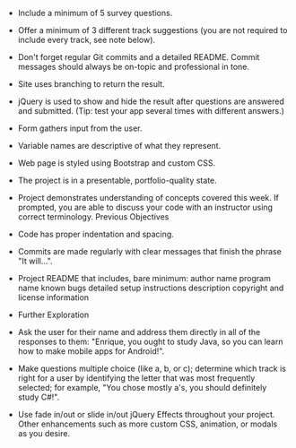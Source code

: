 - Include a minimum of 5 survey questions.

- Offer a minimum of 3 different track suggestions (you are not required to include every track, see note below).

- Don't forget regular Git commits and a detailed README. Commit messages should always be on-topic and professional in tone.

- Site uses branching to return the result.
- jQuery is used to show and hide the result after questions are answered and submitted. (Tip: test your app several times with different answers.)
- Form gathers input from the user.
- Variable names are descriptive of what they represent.
- Web page is styled using Bootstrap and custom CSS.
- The project is in a presentable, portfolio-quality state.
- Project demonstrates understanding of concepts covered this week. If prompted, you are able to discuss your code with an instructor using correct terminology.
Previous Objectives
- Code has proper indentation and spacing.
- Commits are made regularly with clear messages that finish the phrase "It will…".
- Project README that includes, bare minimum:
author name
program name
known bugs
detailed setup instructions
description
copyright and license information
- Further Exploration
- Ask the user for their name and address them directly in all of the responses to them: "Enrique, you ought to study Java, so you can learn how to make mobile apps for Android!".
- Make questions multiple choice (like a, b, or c); determine which track is right for a user by identifying the letter that was most frequently selected; for example, "You chose mostly a's, you should definitely study C#!".
- Use fade in/out or slide in/out jQuery Effects throughout your project.
Other enhancements such as more custom CSS, animation, or modals as you desire.
